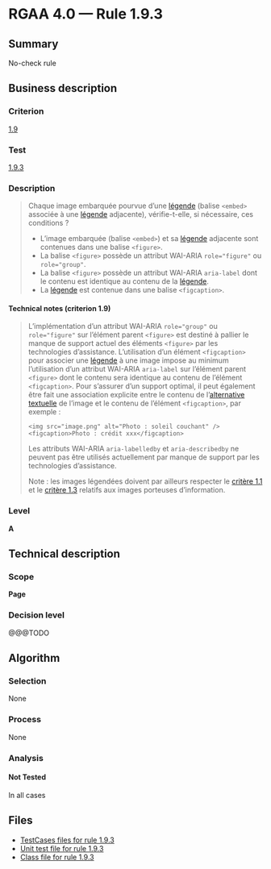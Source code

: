 # RGAA 4.0 — Rule 1.9.3

## Summary

No-check rule

## Business description

### Criterion

[1.9](https://www.numerique.gouv.fr/publications/rgaa-accessibilite/methode/criteres/#crit-1-9)

### Test

[1.9.3](https://www.numerique.gouv.fr/publications/rgaa-accessibilite/methode/criteres/#test-1-9-3)

### Description

> Chaque image embarquée pourvue d’une [légende](https://www.numerique.gouv.fr/publications/rgaa-accessibilite/methode/glossaire/#legende) (balise `<embed>` associée à une [légende](https://www.numerique.gouv.fr/publications/rgaa-accessibilite/methode/glossaire/#legende) adjacente), vérifie-t-elle, si nécessaire, ces conditions ?
> 
> * L’image embarquée (balise `<embed>`) et sa [légende](https://www.numerique.gouv.fr/publications/rgaa-accessibilite/methode/glossaire/#legende) adjacente sont contenues dans une balise `<figure>`.
> * La balise `<figure>` possède un attribut WAI-ARIA `role="figure"` ou `role="group"`.
> * La balise `<figure>` possède un attribut WAI-ARIA `aria-label` dont le contenu est identique au contenu de la [légende](https://www.numerique.gouv.fr/publications/rgaa-accessibilite/methode/glossaire/#legende).
> * La [légende](https://www.numerique.gouv.fr/publications/rgaa-accessibilite/methode/glossaire/#legende) est contenue dans une balise `<figcaption>`.

#### Technical notes (criterion 1.9)

> L’implémentation d’un attribut WAI-ARIA `role="group"` ou `role="figure"` sur l’élément parent `<figure>` est destiné à pallier le manque de support actuel des éléments `<figure>` par les technologies d’assistance. L’utilisation d’un élément `<figcaption>` pour associer une [légende](https://www.numerique.gouv.fr/publications/rgaa-accessibilite/methode/glossaire/#legende) à une image impose au minimum l’utilisation d’un attribut WAI-ARIA `aria-label` sur l’élément parent `<figure>` dont le contenu sera identique au contenu de l’élément `<figcaption>`. Pour s’assurer d’un support optimal, il peut également être fait une association explicite entre le contenu de l’[alternative textuelle](https://www.numerique.gouv.fr/publications/rgaa-accessibilite/methode/glossaire/#alternative-textuelle-image) de l’image et le contenu de l’élément `<figcaption>`, par exemple :
> 
> `<img src="image.png" alt="Photo : soleil couchant" /><figcaption>Photo : crédit xxx</figcaption>`
> 
> Les attributs WAI-ARIA `aria-labelledby` et `aria-describedby` ne peuvent pas être utilisés actuellement par manque de support par les technologies d’assistance.
> 
> Note : les images légendées doivent par ailleurs respecter le [critère 1.1](https://www.numerique.gouv.fr/publications/rgaa-accessibilite/methode/glossaire/#crit-1-1) et le [critère 1.3](https://www.numerique.gouv.fr/publications/rgaa-accessibilite/methode/glossaire/#crit-1-3) relatifs aux images porteuses d’information.

### Level

**A**


## Technical description

### Scope

**Page**

### Decision level

@@@TODO


## Algorithm

### Selection

None

### Process

None

### Analysis

#### Not Tested

In all cases


## Files

- [TestCases files for rule 1.9.3](https://gitlab.com/asqatasun/Asqatasun/-/tree/v5/rules/rules-rgaa4.0/src/test/resources/testcases/rgaa40/Rgaa40Rule010903/)
- [Unit test file for rule 1.9.3](https://gitlab.com/asqatasun/Asqatasun/-/blob/v5/rules/rules-rgaa4.0/src/test/java/org/asqatasun/rules/rgaa40/Rgaa40Rule010903Test.java)
- [Class file for rule 1.9.3](https://gitlab.com/asqatasun/Asqatasun/-/blob/v5/rules/rules-rgaa4.0/src/main/java/org/asqatasun/rules/rgaa40/Rgaa40Rule010903.java)


